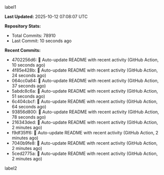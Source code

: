 
label1 
<!-- ACTIVITY_START -->
**Last Updated:** 2025-10-12 07:08:07 UTC

**Repository Stats:**
- Total Commits: 78910
- Last Commit: 10 seconds ago

**Recent Commits:**
- 4702256d6: 🤖 Auto-update README with recent activity (GitHub Action, 10 seconds ago)
- 4f85e428b: 🤖 Auto-update README with recent activity (GitHub Action, 24 seconds ago)
- 064cc0a84: 🤖 Auto-update README with recent activity (GitHub Action, 37 seconds ago)
- 5abdc8c6a: 🤖 Auto-update README with recent activity (GitHub Action, 51 seconds ago)
- 6c404cbcf: 🤖 Auto-update README with recent activity (GitHub Action, 64 seconds ago)
- 93856d800: 🤖 Auto-update README with recent activity (GitHub Action, 78 seconds ago)
- 216343ded: 🤖 Auto-update README with recent activity (GitHub Action, 2 minutes ago)
- f9df35ff6: 🤖 Auto-update README with recent activity (GitHub Action, 2 minutes ago)
- 7040b9fe8: 🤖 Auto-update README with recent activity (GitHub Action, 2 minutes ago)
- 5ced2775a: 🤖 Auto-update README with recent activity (GitHub Action, 2 minutes ago)
<!-- ACTIVITY_END -->

label2
